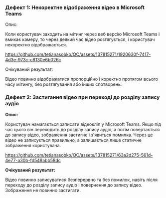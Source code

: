 ### **Дефект 1: Некоректне відображення відео в Microsoft Teams**

Опис:

Коли користувач заходить на мітинг через веб версію Microsoft Teams і вмикає камеру, то через деякий час відео розтягується, і користувач некоректно відображається.

https://github.com/tetianasobko/QC/assets/137815271/1920630f-7417-4d3e-973c-c8130e6b026c

Очікуваний результат:

Відео повинно відображатися пропорційно і коректно протягом всього часу мітингу, без розтягування або інших спотворень.

### **Дефект 2: Застигання відео при переході до розділу запису аудіо**

**Опис:**

Користувач намагається записати відеокліп у Microsoft Teams. Якщо під час цього він переходить до розділу запису аудіо, а потім повертається до запису відео, зображення застигне і з'явиться помилка. Через це відео не записується правильно, а залишається лише статичне зображення користувача.

https://github.com/tetianasobko/QC/assets/137815271/63a2d275-561d-4e77-a30b-fd548abb58dc


**Очікуваний результат:**

Відео повинно записуватися безперервно та без помилок, навіть після переходу до розділу запису аудіо і повернення до запису відео. Зображення не повинно застигати.
